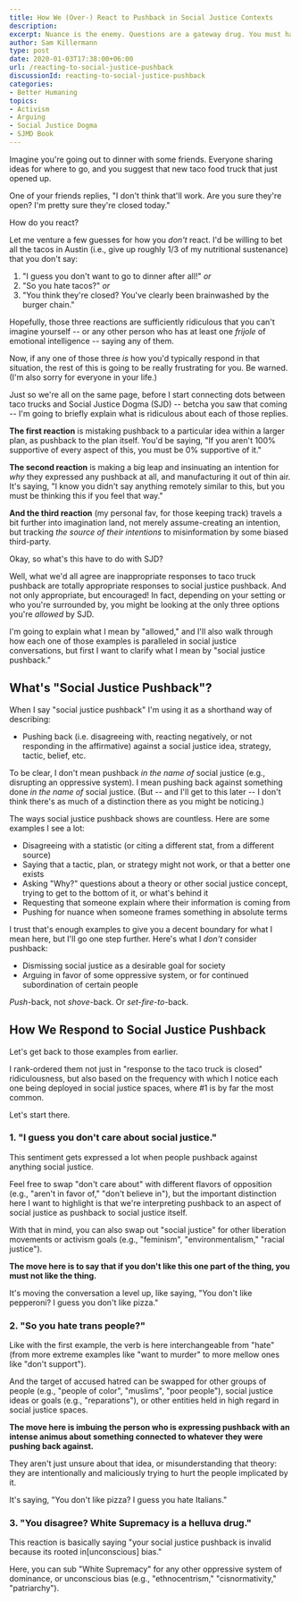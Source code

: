 ```yaml
---
title: How We (Over-) React to Pushback in Social Justice Contexts
description: 
excerpt: Nuance is the enemy. Questions are a gateway drug. You must hate tacos.
author: Sam Killermann
type: post
date: 2020-01-03T17:38:00+06:00
url: /reacting-to-social-justice-pushback
discussionId: reacting-to-social-justice-pushback
categories:
- Better Humaning
topics: 
- Activism
- Arguing
- Social Justice Dogma
- SJMD Book
---
```


Imagine you're going out to dinner with some friends. Everyone sharing ideas for where to go, and you suggest that new taco food truck that just opened up.

One of your friends replies, "I don't think that'll work. Are you sure they're open? I'm pretty sure they're closed today."

How do you react? 

Let me venture a few guesses for how you _don't_ react. I'd be willing to bet all the tacos in Austin (i.e., give up roughly 1/3 of my nutritional sustenance) that you don't say:

1. "I guess you don't want to go to dinner after all!" _or_
2. "So you hate tacos?" _or_
3. "You think they're closed? You've clearly been brainwashed by the burger chain."

Hopefully, those three reactions are sufficiently ridiculous that you can't imagine yourself -- or any other person who has at least one _frijole_ of emotional intelligence -- saying any of them.

Now, if any one of those three _is_ how you'd typically respond in that situation, the rest of this is going to be really frustrating for you. Be warned. (I'm also sorry for everyone in your life.)

Just so we're all on the same page, before I start connecting dots between taco trucks and Social Justice Dogma (SJD) -- betcha you saw that coming -- I'm going to briefly explain what is ridiculous about each of those replies.

**The first reaction** is mistaking pushback to a particular idea within a larger plan, as pushback to the plan itself. You'd be saying, "If you aren't 100% supportive of every aspect of this, you must be 0% supportive of it."

**The second reaction** is making a big leap and insinuating an intention for _why_ they expressed any pushback at all, and manufacturing it out of thin air. It's saying, "I know you didn't say anything remotely similar to this, but you must be thinking this if you feel that way."

**And the third reaction** (my personal fav, for those keeping track) travels a bit further into imagination land, not merely assume-creating an intention, but tracking _the source of their intentions_ to misinformation by some biased third-party.

Okay, so what's this have to do with SJD?

Well, what we'd all agree are inappropriate responses to taco truck pushback are totally appropriate responses to social justice pushback. And not only appropriate, but encouraged! In fact, depending on your setting or who you're surrounded by, you might be looking at the only three options you're _allowed_ by SJD.

I'm going to explain what I mean by "allowed," and I'll also walk through how each one of those examples is paralleled in social justice conversations, but first I want to clarify what I mean by "social justice pushback."

## What's "Social Justice Pushback"?

When I say "social justice pushback" I'm using it as a shorthand way of describing:

- Pushing back (i.e. disagreeing with, reacting negatively, or not responding in the affirmative) against a social justice idea, strategy, tactic, belief, etc.

To be clear, I don't mean pushback _in the name of_ social justice (e.g., disrupting an oppressive system). I mean pushing back against something done _in the name of_ social justice. (But -- and I'll get to this later -- I don't think there's as much of a distinction there as you might be noticing.)

The ways social justice pushback shows are countless. Here are some examples I see a lot:

- Disagreeing with a statistic (or citing a different stat, from a different source)
- Saying that a tactic, plan, or strategy might not work, or that a better one exists
- Asking "Why?" questions about a theory or other social justice concept, trying to get to the bottom of it, or what's behind it
- Requesting that someone explain where their information is coming from
- Pushing for nuance when someone frames something in absolute terms

I trust that's enough examples to give you a decent boundary for what I mean here, but I'll go one step further. Here's what I _don't_ consider pushback: 

- Dismissing social justice as a desirable goal for society
- Arguing in favor of some oppressive system, or for continued subordination of certain people

_Push_-back, not *shove*-back. Or _set-fire-to_-back.

## How We Respond to Social Justice Pushback

Let's get back to those examples from earlier. 

I rank-ordered them not just in "response to the taco truck is closed" ridiculousness, but also based on the frequency with which I notice each one being deployed in social justice spaces, where #1 is by far the most common. 

Let's start there.

### 1. "I guess you don't care about social justice."

This sentiment gets expressed a lot when people pushback against anything social justice. 

Feel free to swap "don't care about" with different flavors of opposition (e.g., "aren't in favor of," "don't believe in"), but the important distinction here I want to highlight is that we're interpreting pushback to an aspect of social justice as pushback to social justice itself. 

With that in mind, you can also swap out "social justice" for other liberation movements or activism goals (e.g., "feminism", "environmentalism," "racial justice").

**The move here is to say that if you don't like this one part of the thing, you must not like the thing.** 

It's moving the conversation a level up, like saying, "You don't like pepperoni? I guess you don't like pizza."

### 2. "So you hate trans people?"

Like with the first example, the verb is here interchangeable from "hate" (from more extreme examples like "want to murder" to more mellow ones like "don't support"). 

And the target of accused hatred can be swapped for other groups of people (e.g., "people of color", "muslims", "poor people"), social justice ideas or goals (e.g., "reparations"), or other entities held in high regard in social justice spaces.

**The move here is imbuing the person who is expressing pushback with an intense animus about something connected to whatever they were pushing back against.**

They aren't just unsure about that idea, or misunderstanding that theory: they are intentionally and maliciously trying to hurt the people implicated by it.

It's saying, "You don't like pizza? I guess you hate Italians."

### 3. "You disagree? White Supremacy is a helluva drug."

This reaction is basically saying "your social justice pushback is invalid because its rooted in[unconscious] bias."

Here, you can sub "White Supremacy" for any other oppressive system of dominance, or unconscious bias (e.g., "ethnocentrism," "cisnormativity," "patriarchy").